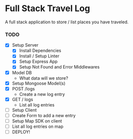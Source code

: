 # Full Stack Travel Log

A full stack application to store / list places you have traveled.

### TODO

- [x] Setup Server
  - [x] Install Dependencies
  - [x] Install / Setup Linter
  - [x] Setup Express App
  - [x] Setup Not Found and Error Middlewares
- [x] Model DB
  - What data will we store?
- [x] Setup Mongoose Model(s)
- [x] POST /logs
  - Create a new log entry
- [x] GET / logs
  - List all log entries
- [ ] Setup Client
- [ ] Create Form to add a new entry
- [ ] Setup Map SDK on client
- [ ] List all log entries on map
- [ ] DEPLOY!
